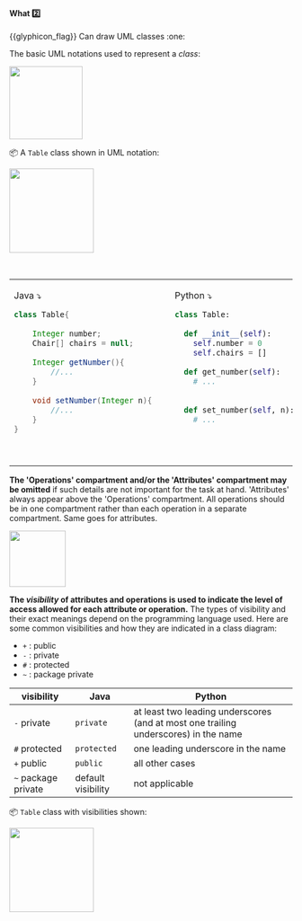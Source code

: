 <div id="title">

#### What :two:

<span id="prereqs"></span>

</div>
<span id="outcomes">{{glyphicon_flag}} Can draw UML classes :one:</span>

<div id="body">

The basic UML notations used to represent a _class_:<br>

<img src="{{baseUrl}}/uml/classDiagrams/classes/what/images/basicNotation.png" height="130" />
<p/>

<tip-box>

:package: A `Table` class shown in UML notation:

<img src="{{baseUrl}}/uml/classDiagrams/classes/what/images/operations.png" height="150" />
<p/>

<panel type="seamless" header="The equivalent code">

<table> 
<tr>
  <td>

Java :arrow_heading_down:

```java
class Table{
    
    Integer number;
    Chair[] chairs = null;
    
    Integer getNumber(){
        //...
    }
    
    void setNumber(Integer n){
        //...
    }
}
```
  </td>
  <td valign="bottom">&nbsp;&nbsp;<br><br></td>
  <td valign="bottom">

Python :arrow_heading_down:

```python
class Table:
    
  def __init__(self):
    self.number = 0
    self.chairs = []
    
  def get_number(self):
    # ...
  
    
  def set_number(self, n):
    # ...
    
```
  </td>
</tr>
</table>

</panel>

</tip-box>

**The 'Operations' compartment and/or the 'Attributes' compartment may be omitted** if such details are not important for the task at hand. 'Attributes' always appear above the 'Operations' compartment. All operations should be in one compartment rather than each operation in a separate compartment. Same goes for attributes.

<tip-box>

<img src="{{baseUrl}}/uml/classDiagrams/classes/what/images/classes.png" height="100" />

</tip-box>

**The _visibility_ of attributes and operations is used to indicate the level of access allowed for each attribute or operation.** The types of visibility and their exact meanings depend on the programming language used. Here are some common visibilities and how they are indicated in a class diagram:

* `+` : public
* `-` : private
* `#` : protected
* `~` : package private

<panel type="seamless" header="How visibilities map to programming language features">

visibility | Java | Python
-----------|------|-------
`-`  private | `private` | at least two leading underscores (and at most one trailing underscores) in the name
`#`  protected | `protected` | one leading underscore in the name
`+`  public | `public` | all other cases
`~`  package private | default visibility | not applicable

</panel><p/>

<tip-box>

:package: `Table` class with visibilities shown:

<img src="{{baseUrl}}/uml/classDiagrams/classes/what/images/operationsVisibility.png" height="150" />
<p/>

</tip-box>

</div>

<div id="extras">

<include src="exercises.md" />

</div>